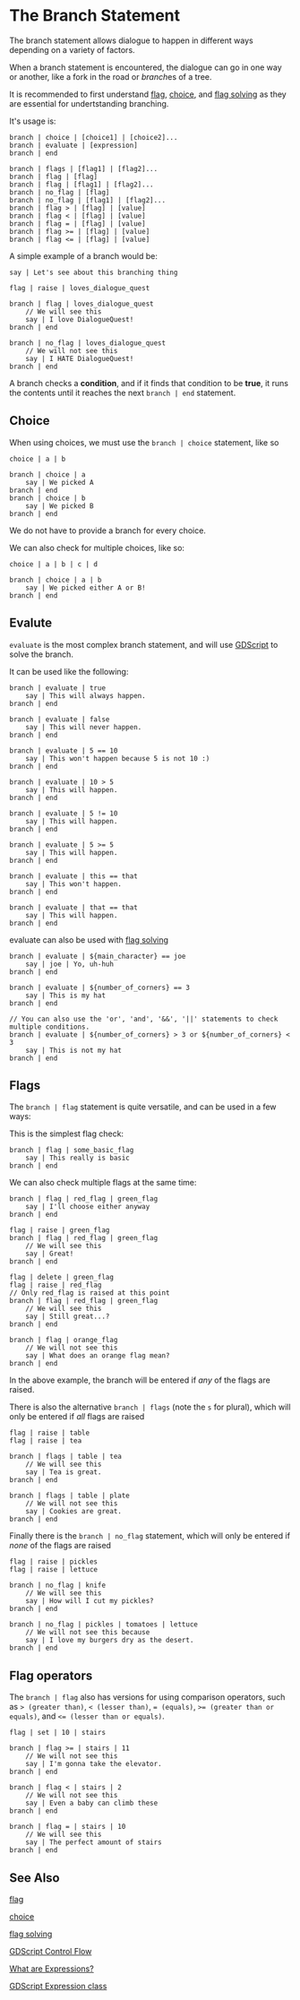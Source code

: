 # The Branch Statement

The branch statement allows dialogue to happen in different ways depending on a variety of factors.

When a branch statement is encountered, the dialogue can go in one way or another, like a fork in the road or *branch*es of a tree.

It is recommended to first understand [flag](#the-flag-statement), [choice](#the-choice-statement), and [flag solving](#flag-solving) as they are essential for undertstanding branching.

It's usage is:

```
branch | choice | [choice1] | [choice2]...
branch | evaluate | [expression]
branch | end

branch | flags | [flag1] | [flag2]...
branch | flag | [flag]
branch | flag | [flag1] | [flag2]...
branch | no_flag | [flag]
branch | no_flag | [flag1] | [flag2]...
branch | flag > | [flag] | [value]
branch | flag < | [flag] | [value]
branch | flag = | [flag] | [value]
branch | flag >= | [flag] | [value]
branch | flag <= | [flag] | [value]
```

A simple example of a branch would be:

```
say | Let's see about this branching thing

flag | raise | loves_dialogue_quest

branch | flag | loves_dialogue_quest
    // We will see this
    say | I love DialogueQuest!
branch | end

branch | no_flag | loves_dialogue_quest
    // We will not see this
    say | I HATE DialogueQuest!
branch | end
```

A branch checks a **condition**, and if it finds that condition to be **true**, it runs the contents until it reaches the next `branch | end` statement.

## Choice

When using choices, we must use the `branch | choice` statement, like so

```
choice | a | b

branch | choice | a
    say | We picked A
branch | end
branch | choice | b
    say | We picked B
branch | end
```

We do not have to provide a branch for every choice.

We can also check for multiple choices, like so:

```
choice | a | b | c | d

branch | choice | a | b
    say | We picked either A or B!
branch | end
```

## Evalute

`evaluate` is the most complex branch statement, and will use [GDScript](https://docs.godotengine.org/en/stable/tutorials/scripting/gdscript/gdscript_basics.html#statements-and-control-flow) to solve the branch.

It can be used like the following:

```
branch | evaluate | true
    say | This will always happen.
branch | end

branch | evaluate | false
    say | This will never happen.
branch | end

branch | evaluate | 5 == 10
    say | This won't happen because 5 is not 10 :)
branch | end

branch | evaluate | 10 > 5
    say | This will happen.
branch | end

branch | evaluate | 5 != 10
    say | This will happen.
branch | end

branch | evaluate | 5 >= 5
    say | This will happen.
branch | end

branch | evaluate | this == that
    say | This won't happen.
branch | end

branch | evaluate | that == that
    say | This will happen.
branch | end

```

evaluate can also be used with [flag solving](#flag-solving)

```
branch | evaluate | ${main_character} == joe
    say | joe | Yo, uh-huh
branch | end

branch | evaluate | ${number_of_corners} == 3
    say | This is my hat
branch | end

// You can also use the 'or', 'and', '&&', '||' statements to check multiple conditions.
branch | evaluate | ${number_of_corners} > 3 or ${number_of_corners} < 3
    say | This is not my hat
branch | end
```

## Flags

The `branch | flag` statement is quite versatile, and can be used in a few ways:

This is the simplest flag check:

```
branch | flag | some_basic_flag
    say | This really is basic
branch | end
```

We can also check multiple flags at the same time:

```
branch | flag | red_flag | green_flag
    say | I'll choose either anyway
branch | end

flag | raise | green_flag
branch | flag | red_flag | green_flag
    // We will see this
    say | Great!
branch | end

flag | delete | green_flag
flag | raise | red_flag
// Only red_flag is raised at this point
branch | flag | red_flag | green_flag
    // We will see this
    say | Still great...?
branch | end

branch | flag | orange_flag
    // We will not see this
    say | What does an orange flag mean?
branch | end
```

In the above example, the branch will be entered if *any* of the flags are raised.

There is also the alternative `branch | flags` (note the `s` for plural), which will only be entered if *all* flags are raised

```
flag | raise | table
flag | raise | tea

branch | flags | table | tea
    // We will see this
    say | Tea is great.
branch | end

branch | flags | table | plate
    // We will not see this
    say | Cookies are great.
branch | end
```

Finally there is the `branch | no_flag` statement, which will only be entered if *none* of the flags are raised

```
flag | raise | pickles
flag | raise | lettuce

branch | no_flag | knife
    // We will see this
    say | How will I cut my pickles?
branch | end

branch | no_flag | pickles | tomatoes | lettuce
    // We will not see this because
    say | I love my burgers dry as the desert.
branch | end
```

## Flag operators

The `branch | flag` also has versions for using comparison operators, such as `> (greater than)`, `< (lesser than)`, `= (equals)`, `>= (greater than or equals)`, and `<= (lesser than or equals)`.

```
flag | set | 10 | stairs

branch | flag >= | stairs | 11
    // We will not see this
    say | I'm gonna take the elevator.
branch | end

branch | flag < | stairs | 2
    // We will not see this
    say | Even a baby can climb these
branch | end

branch | flag = | stairs | 10
    // We will see this
    say | The perfect amount of stairs
branch | end
```

## See Also

[flag](#the-flag-statement)

[choice](#the-choice-statement)

[flag solving](#flag-solving)

[GDScript Control Flow](https://docs.godotengine.org/en/stable/tutorials/scripting/gdscript/gdscript_basics.html#statements-and-control-flow)

[What are Expressions?](https://www.geeksforgeeks.org/what-is-an-expression-and-what-are-the-types-of-expressions/)

[GDScript Expression class](https://docs.godotengine.org/en/stable/tutorials/scripting/evaluating_expressions.html)

